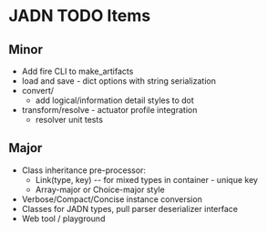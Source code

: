# JADN TODO Items

## Minor
* Add fire CLI to make_artifacts
* load and save - dict options with string serialization
* convert/
  - add logical/information detail styles to dot
* transform/resolve - actuator profile integration
  - resolver unit tests

## Major
* Class inheritance pre-processor:
  - Link(type, key) -- for mixed types in container - unique key 
  - Array-major or Choice-major style
* Verbose/Compact/Concise instance conversion
* Classes for JADN types, pull parser deserializer interface
* Web tool / playground